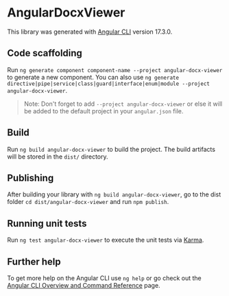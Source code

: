 # AngularDocxViewer

This library was generated with [Angular CLI](https://github.com/angular/angular-cli) version 17.3.0.

## Code scaffolding

Run `ng generate component component-name --project angular-docx-viewer` to generate a new component. You can also use `ng generate directive|pipe|service|class|guard|interface|enum|module --project angular-docx-viewer`.
> Note: Don't forget to add `--project angular-docx-viewer` or else it will be added to the default project in your `angular.json` file. 

## Build

Run `ng build angular-docx-viewer` to build the project. The build artifacts will be stored in the `dist/` directory.

## Publishing

After building your library with `ng build angular-docx-viewer`, go to the dist folder `cd dist/angular-docx-viewer` and run `npm publish`.

## Running unit tests

Run `ng test angular-docx-viewer` to execute the unit tests via [Karma](https://karma-runner.github.io).

## Further help

To get more help on the Angular CLI use `ng help` or go check out the [Angular CLI Overview and Command Reference](https://angular.io/cli) page.
